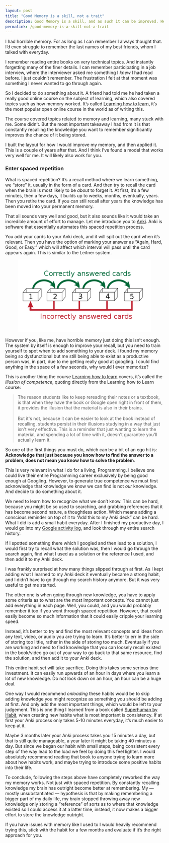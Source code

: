 ```yaml
---
layout: post
title: "Good Memory is a skill, not a trait"
description: Good Memory is a skill, and as such it can be improved. Here's how I've improved mine.
permalink: /good-memory-is-a-skill-not-a-trait
---
```


I had horrible memory. For as long as I can remember I always thought that. I’d even struggle to remember the last names of my best friends, whom I talked with everyday.

I remember reading entire books on very technical topics. And instantly forgetting many of the finer details. I can remember participating in a job interview, where the interviewer asked me something I _knew_ I had read before. I just couldn’t remember. The frustration I felt at that moment was something I never wanted to go through again.

So I decided to do something about it. A friend had told me he had taken a really good online course on the subject of learning, which also covered topics such as how memory worked. It’s called [Learning how to learn](https://www.coursera.org/learn/learning-how-to-learn), it’s the most popular open online course in the world as of writing this.

The course covered topics related to memory and learning, many stuck with me. Some didn’t. But the most important takeaway I had from it is that constantly recalling the knowledge you want to remember significantly improves the chance of it being stored.

I built the layout for how I would improve my memory, and then applied it. This is a couple of years after that. And I think I’ve found a model that works very well for me. It will likely also work for you.

### Enter spaced repetition

What is spaced repetition? It’s a recall method where we learn something, we “store” it, usually in the form of a card. And then try to recall the card when the brain is most likely to be _about_ to forget it. At first, it’s a few minutes, then a few days, it builds up to weeks, months, eventually, years. Then you retire the card. If you can still recall after years the knowledge has been moved into your permanent memory.

That all sounds very well and good, but it also sounds like it would take an incredible amount of effort to manage. Let me introduce you to [Anki](http://ankisrs.net/). Anki is software that essentially automates this spaced repetition process.

You add your cards to your Anki deck, and it will spit out the card when it’s relevant. Then you have the option of marking your answer as “Again, Hard, Good, or Easy.” which will affect which interval will pass until the card appears again. This is similar to the Leitner system.

<figure>
  <a href="/assets/images/posts/2016-12-14-memory-is-a-skill-not-a-trait/leitner-system.svg.png" target="_blank">
    <img src="/assets/images/posts/2016-12-14-memory-is-a-skill-not-a-trait/leitner-system.svg.png" alt="Leitner system" />
  </a>
</figure>

However if you, like me, have horrible memory just doing this isn’t enough. The system by itself is enough to improve your recall, but you need to train yourself to spot when to add something to your deck. I found my memory being so dysfunctional but me still being able to exist as a productive person was, in part, due to me getting really good at googling. I could find anything in the space of a few seconds, why would I ever memorize?

This is another thing the course [Learning how to learn](https://www.coursera.org/learn/learning-how-to-learn) covers, it’s called the _illusion of competence_, quoting directly from the Learning how to Learn course:

> The reason students like to keep rereading their notes or a textbook, is that when they have the book or Google open right in front of them, it provides the illusion that the material is also in their brains.
> <br />
> <br />
> But it's not, because it can be easier to look at the book instead of recalling, students persist in their illusions studying in a way that just isn't very effective. This is a reminder that just wanting to learn the material, and spending a lot of time with it, doesn't guarantee you'll actually learn it.

So one of the first things you must do, which can be a bit of an ego hit is: **Acknowledge that just because you know how to find the answer to a problem, does not mean _you_ know how to solve the problem**.

This is very relevant in what I do for a living, Programming. I believe one could live their entire Programming career exclusively by being good enough at Googling. However, to generate true competence we must first acknowledge that knowledge we know we can find is not _our_ knowledge. And decide to do something about it.

We need to learn how to recognize what we don’t know. This can be hard, because you might be so used to searching, and grabbing references that it has become second nature, a thoughtless action. Which means adding a conscious reminder on top of it to “Add this to my Anki deck” can be hard. What I did is add a small habit everyday. After I finished my productive day, I would go into my [Google activity log](https://myactivity.google.com/myactivity), and look through my entire search history.

If I spotted something there which I googled and then lead to a solution, I would first try to recall what the solution was, then I would go through the search again, find what I used as a solution or the reference I used, and then add it to my Anki deck.

I was frankly surprised at how many things slipped through at first. As I kept adding what I learned to my Anki deck it eventually became a strong habit, and I didn’t have to go through my search history anymore. But it was very useful to get me started.

The other one is when going through new knowledge, you have to apply some criteria as to what are the most important concepts. You cannot just add everything in each page. Well, you could, and you would probably remember it too if you went through spaced repetition. However, that could easily become so much information that it could easily cripple your learning speed.

Instead, it’s better to try and find the most relevant concepts and ideas from any text, video, or audio you are trying to learn. It’s better to err in the side of storing too little, rather in the side of storing too much. Eventually if you are working and need to find knowledge that you can loosely recall existed in the book/video go out of your way to go back to that same resource, find the solution, and then add it to your Anki deck.

This entire habit set will take sacrifice. Doing this takes some serious time investment. It can easily run upwards of an hour in days where you learn a lot of new knowledge. Do not look down on an hour, an hour can be a huge deal.

One way I would recommend _onloading_ these habits would be to skip adding knowledge you might recognize as something you should be adding at first. And only add the most important things, which would be left to your judgement. This is one thing I learned from a book called [Superhuman by Habit](https://www.amazon.com/Superhuman-Habit-Becoming-Possible-Yourself-ebook/dp/B00NGC8I9E), when creating new habits what is most important is consistency. If at first your Anki process only takes 5-10 minutes everyday, it’s much easier to keep at it.

Maybe 3 months later your Anki process takes you 15 minutes a day, but that is still quite manageable, a year later it might be taking 40 minutes a day. But since we began our habit with small steps, being consistent every step of the way lead to the load we feel by doing this feel lighter. I would absolutely recommend reading that book to anyone trying to learn more about how habits work, and maybe trying to introduce some positive habits into their life.

To conclude, following the steps above have completely reworked the way my memory works. Not just with spaced repetition. By constantly recalling knowledge my brain has outright become better at remembering. My — mostly unsubstantiated — hypothesis is that by making remembering a bigger part of my daily life, my brain stopped throwing away new knowledge only storing a “reference” of sorts as to where that knowledge existed so I could access it at a latter time, instead, it now makes a bigger effort to store the knowledge outright.

If you have issues with memory like I used to I would heavily recommend trying this, stick with the habit for a few months and evaluate if it’s the right approach for you.
